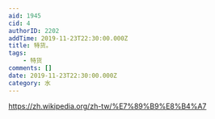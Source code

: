 ```yaml
---
aid: 1945
cid: 4
authorID: 2202
addTime: 2019-11-23T22:30:00.000Z
title: 特货。
tags:
    - 特货
comments: []
date: 2019-11-23T22:30:00.000Z
category: 水
---
```


https://zh.wikipedia.org/zh-tw/%E7%89%B9%E8%B4%A7

